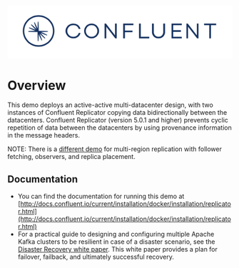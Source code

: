 ![image](../images/confluent-logo-300-2.png)

# Overview

This demo deploys an active-active multi-datacenter design, with two instances of Confluent Replicator copying data bidirectionally between the datacenters.
Confluent Replicator (version 5.0.1 and higher) prevents cyclic repetition of data between the datacenters by using provenance information in the message headers.

NOTE: There is a [different demo](../multiregion/README.md) for multi-region replication with follower fetching, observers, and replica placement.

## Documentation

* You can find the documentation for running this demo at [http://docs.confluent.io/current/installation/docker/installation/replicator.html](http://docs.confluent.io/current/installation/docker/installation/replicator.html)
* For a practical guide to designing and configuring multiple Apache Kafka clusters to be resilient in case of a disaster scenario, see the [Disaster Recovery white paper](https://www.confluent.io/white-paper/disaster-recovery-for-multi-datacenter-apache-kafka-deployments/). This white paper provides a plan for failover, failback, and ultimately successful recovery.
